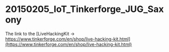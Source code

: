 # 20150205_IoT_Tinkerforge_JUG_Saxony

The link to the [LiveHackingKit -> https://www.tinkerforge.com/en/shop/live-hacking-kit.html](https://www.tinkerforge.com/en/shop/live-hacking-kit.html)
